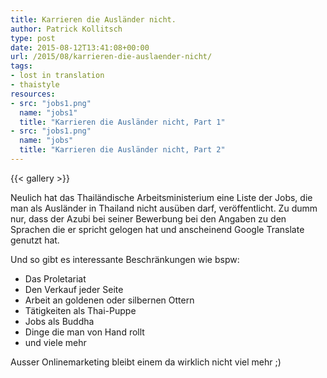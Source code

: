 ```yaml
---
title: Karrieren die Ausländer nicht.
author: Patrick Kollitsch
type: post
date: 2015-08-12T13:41:08+00:00
url: /2015/08/karrieren-die-auslaender-nicht/
tags:
- lost in translation
- thaistyle
resources:
- src: "jobs1.png"
  name: "jobs1"
  title: "Karrieren die Ausländer nicht, Part 1"
- src: "jobs1.png"
  name: "jobs"
  title: "Karrieren die Ausländer nicht, Part 2"
---
```


{{< gallery >}}

Neulich hat das Thail&auml;ndische Arbeitsministerium eine Liste der Jobs, die man als Ausl&auml;nder in Thailand nicht aus&uuml;ben darf, ver&ouml;ffentlicht. Zu dumm nur, dass der Azubi bei seiner Bewerbung bei den Angaben zu den Sprachen die er spricht gelogen hat und anscheinend Google Translate genutzt hat. 

Und so gibt es interessante Beschr&auml;nkungen wie bspw:

  * Das Proletariat
  * Den Verkauf jeder Seite
  * Arbeit an goldenen oder silbernen Ottern
  * T&auml;tigkeiten als Thai-Puppe
  * Jobs als Buddha
  * Dinge die man von Hand rollt
  * und viele mehr

Ausser Onlinemarketing bleibt einem da wirklich nicht viel mehr ;)
